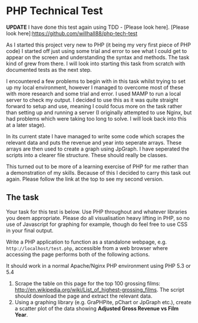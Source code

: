 # PHP Technical Test

**UPDATE** I have done this test again using TDD - [Please look here].
[Please look here]:https://github.com/willhall88/php-tech-test

As I started this project very new to PHP (it being my very first piece of PHP code) I started off just using some trial and error to see what I could get to appear on the screen and understanding the syntax and methods. The task kind of grew from there. I will look into starting this task from scratch with documented tests as the next step.

I encountered a few problems to begin with in this task whilst trying to set up my local environment, however I managed to overcome most of these with more research and some trial and error.
I used MAMP to run a local server to check my output. I decided to use this as it was quite straight forward to setup and use, meaning I could focus more on the task rather than setting up and running a server (I originally attempted to use Nginx, but had problems which were taking too long to solve. I will look back into this at a later stage).

In its current state I have managed to write some code which scrapes the relevant data and puts the revenue and year into seperate arrays. These arrays are then used to create a graph using JpGraph. I have seperated the scripts into a clearer file structure. These should really be classes.

This turned out to be more of a learning exercise of PHP for me rather than a demonstration of my skills. Because of this I decided to carry this task out again. Please follow the link at the top to see my second version.



The task
--------

Your task for this test is below. Use PHP throughout and whatever libraries you deem appropriate. Please do all visualisation heavy lifting in PHP, so no use of Javascript for graphing for example, though do feel free to use CSS in your final output.

Write a PHP application to function as a standalone webpage, e.g. `http://localhost/test.php`, accessible from a web browser where accessing the page performs both of the following actions. 

It should work in a normal Apache/Nginx PHP environment using PHP 5.3 or 5.4

1. Scrape the table on this page for the top 100 grossing films: http://en.wikipedia.org/wiki/List_of_highest-grossing_films. The script should download the page and extract the relevant data.  
2. Using a graphing library (e.g. GraPHPite, pChart or JpGraph etc.), create a scatter plot of the data showing **Adjusted Gross Revenue vs Film Year**.  
